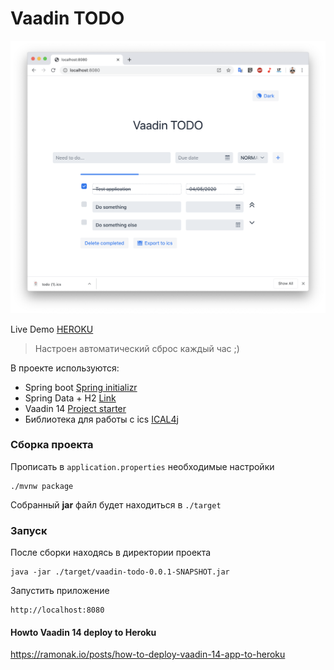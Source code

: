 # Vaadin TODO

![screenshot](screenshot.png)

Live Demo [HEROKU](https://vaadin-todo-app.herokuapp.com/)
> Настроен автоматический сброс каждый час ;) 


В проекте используются:
- Spring boot [Spring initializr](https://start.spring.io/)
- Spring Data + H2 [Link](https://spring.io/projects/spring-data)
- Vaadin 14 [Project starter](https://vaadin.com/start)
- Библиотека для работы c ics [ICAL4j](https://github.com/ical4j/ical4j)

### Сборка проекта

Прописать в `application.properties` необходимые настройки
```
./mvnw package
```
Собранный **jar** файл будет находиться в `./target`

### Запуск
После сборки находясь в директории проекта
```
java -jar ./target/vaadin-todo-0.0.1-SNAPSHOT.jar
```

Запустить приложение 
```
http://localhost:8080
```

#### Howto Vaadin 14 deploy to Heroku
https://ramonak.io/posts/how-to-deploy-vaadin-14-app-to-heroku